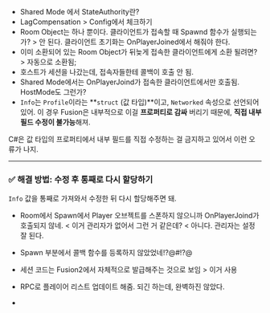 - Shared Mode 에서 StateAuthority란?
- LagCompensation > Config에서 체크하기
- Room Object는 하나 뿐이다. 클라이언트가 접속할 때 Spawnd 함수가 실행되는가? > 안 된다. 클라이언트 초기화는 OnPlayerJoined에서 해줘야 한다.
- 이미 소환되어 있는 Room Object가 뒤늦게 접속한 클라이언트에게 소환 될려면? > 자동으로 소환됨;
- 호스트가 세션을 나갔는데, 접속자들한테 콜백이 호출 안 됨.
- Shared Mode에서는 OnPlayerJoind가 접속한 클라이언트에서만 호출됨. HostMode도 그런가?
- `Info`는 `Profile`이라는 **`struct` (값 타입)**이고, `Networked` 속성으로 선언되어 있어. 이 경우 Fusion은 내부적으로 이걸 **프로퍼티로 감싸** 버리기 때문에, **직접 내부 필드 수정이 불가능**해져.

C#은 값 타입의 프로퍼티에서 내부 필드를 직접 수정하는 걸 금지하고 있어서 이런 오류가 나지.

---

### ✅ 해결 방법: 수정 후 통째로 다시 할당하기

`Info` 값을 통째로 가져와서 수정한 뒤 다시 할당해주면 돼.

- Room에서 Spawn에서 Player 오브젝트를 스폰하지 않으니까 OnPlayerJoind가 호출되지 않네. < 이거 관리자가 없어서 그런 거 같은데? < 아니다. 관리자는 설정 잘 된다.
- Spawn 부분에서 콜백 함수를 등록하지 않았었네!?@#!?@

- 세션 코드는 Fusion2에서 자체적으로 발급해주는 것으로 보임 > 이거 사용
- RPC로 플레이어 리스트 업데이트 해줌. 되긴 하는데, 완벽하진 않았다.
- 